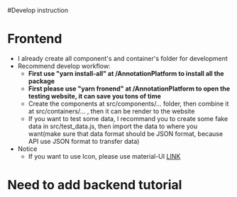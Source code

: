 #Develop instruction

# Frontend
- I already create all component's and container's folder for development
- Recommend develop workflow:
    - **First use "yarn install-all" at /AnnotationPlatform to install all the package**
    - **First please use "yarn fronend" at /AnnotationPlatform to open the testing website, it can save you tons of time**
    - Create the components at src/components/... folder, then combine it at src/containers/... , then it can be render to the website
    - If you want to test some data, I recommand you to create some fake data in src/test_data.js, then import the data to where you want(make sure that data format should be JSON format, because API use JSON format to transfer data)
- Notice
    - If you want to use Icon, please use material-UI [LINK](https://mui.com/zh/material-ui/material-icons/)


# Need to add backend tutorial
